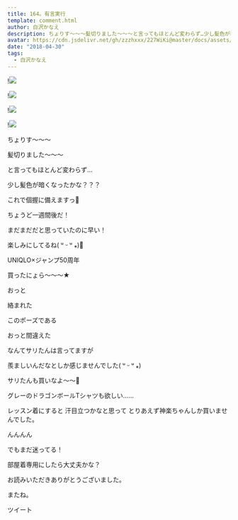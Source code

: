 ```yaml
---
title: 164。有言実行
template: comment.html
author: 白沢かなえ
description: ちょりす〜〜〜髪切りました〜〜〜と言ってもほとんど変わらず…少し髪色が暗くなったかな？？？これで個握に備えますっ🌷ちょうど一...
avatar: https://cdn.jsdelivr.net/gh/zzzhxxx/227WiKi@master/docs/assets/photo/avatar/kanae.jpg
date: "2018-04-30"
tags:
  - 白沢かなえ
---
```


!![](https://cdn.jsdelivr.net/gh/227WiKi/227WiKi-image@master/blog-image/kanae-2018-04-30_1.jpg)

!![](https://cdn.jsdelivr.net/gh/227WiKi/227WiKi-image@master/blog-image/kanae-2018-04-30_2.jpg)

!![](https://cdn.jsdelivr.net/gh/227WiKi/227WiKi-image@master/blog-image/kanae-2018-04-30_3.jpg)

!![](https://cdn.jsdelivr.net/gh/227WiKi/227WiKi-image@master/blog-image/kanae-2018-04-30_4.jpg)








ちょりす〜〜〜




髪切りました〜〜〜








と言ってもほとんど変わらず…


少し髪色が暗くなったかな？？？









これで個握に備えますっ🌷




ちょうど一週間後だ！


まだまだだと思っていたのに早い！







楽しみにしてるね( ᵘ ᵕ ᵘ ⁎)🧡




















UNIQLO×ジャンプ50周年

買ったにょら〜〜〜★












おっと



















絡まれた





このポーズである


















おっと間違えた






なんてサリたんは言ってますが

羨ましいんだなとしか感じませんでした( ᵘ ᵕ ᵘ ⁎)





サリたんも買いなよ〜〜🌷












グレーのドラゴンボールTシャツも欲しい……


レッスン着にすると
汗目立つかなと思って
とりあえず神楽ちゃんしか買いませんでした。








んんんん


でもまだ迷ってる！






部屋着専用にしたら大丈夫かな？















お読みいただきありがとうございました。


またね。


ツイート



